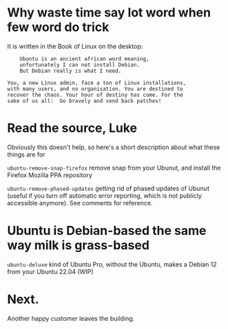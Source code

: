 # Why waste time say lot word when few word do trick

It is written in the Book of Linux on the desktop:

```
    Ubuntu is an ancient african word meaning,
    unfortunately I can not install Debian.
    But Debian really is what I need.

You, a new Linux admin, face a ton of Linux installations,
with many users, and no organisation. You are destined to
recover the chaos. Your hour of destiny has come. For the
sake of us all:  Go bravely and send back patches!
```

# Read the source, Luke

Obviously this doesn't help, so here's a short description about what these things are for

`ubuntu-remove-snap-firefox` remove snap from your Ubunut, and install the Firefox Mozilla PPA repository

`ubuntu-remove-phased-updates` getting rid of phased updates of Ubunut (useful if you turn off automatic error reporting, which is not publicly accessible anymore). See comments for reference.

# Ubuntu is Debian-based the same way milk is grass-based

`ubuntu-deluxe` kind of Ubuntu Pro, without the Ubuntu, makes a Debian 12 from your Ubuntu 22.04 (WIP)

# Next.

Another happy customer leaves the building.
